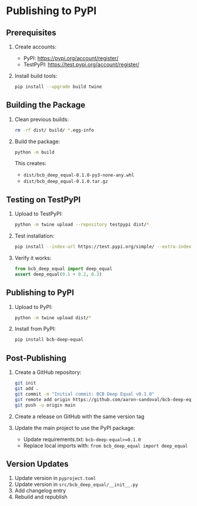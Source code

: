 # Publishing to PyPI

## Prerequisites

1. Create accounts:
   - PyPI: https://pypi.org/account/register/
   - TestPyPI: https://test.pypi.org/account/register/

2. Install build tools:
   ```bash
   pip install --upgrade build twine
   ```

## Building the Package

1. Clean previous builds:
   ```bash
   rm -rf dist/ build/ *.egg-info
   ```

2. Build the package:
   ```bash
   python -m build
   ```

   This creates:
   - `dist/bcb_deep_equal-0.1.0-py3-none-any.whl`
   - `dist/bcb_deep_equal-0.1.0.tar.gz`

## Testing on TestPyPI

1. Upload to TestPyPI:
   ```bash
   python -m twine upload --repository testpypi dist/*
   ```

2. Test installation:
   ```bash
   pip install --index-url https://test.pypi.org/simple/ --extra-index-url https://pypi.org/simple bcb-deep-equal
   ```

3. Verify it works:
   ```python
   from bcb_deep_equal import deep_equal
   assert deep_equal(0.1 + 0.2, 0.3)
   ```

## Publishing to PyPI

1. Upload to PyPI:
   ```bash
   python -m twine upload dist/*
   ```

2. Install from PyPI:
   ```bash
   pip install bcb-deep-equal
   ```

## Post-Publishing

1. Create a GitHub repository:
   ```bash
   git init
   git add .
   git commit -m "Initial commit: BCB Deep Equal v0.1.0"
   git remote add origin https://github.com/aaron-sandoval/bcb-deep-equal.git
   git push -u origin main
   ```

2. Create a release on GitHub with the same version tag

3. Update the main project to use the PyPI package:
   - Update requirements.txt: `bcb-deep-equal>=0.1.0`
   - Replace local imports with: `from bcb_deep_equal import deep_equal`

## Version Updates

1. Update version in `pyproject.toml`
2. Update version in `src/bcb_deep_equal/__init__.py`
3. Add changelog entry
4. Rebuild and republish